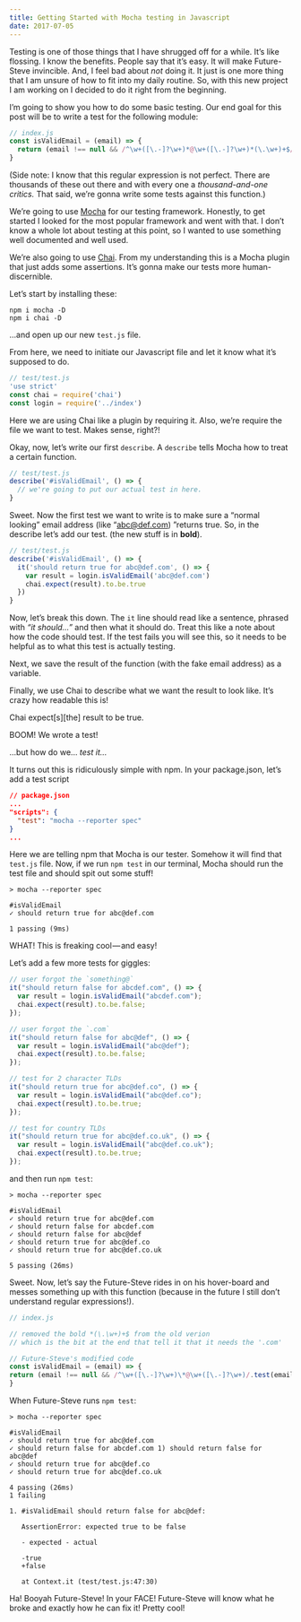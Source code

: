```yaml
---
title: Getting Started with Mocha testing in Javascript
date: 2017-07-05
---
```


Testing is one of those things that I have shrugged off for a while. It’s like flossing. I know the benefits. People say that it’s easy. It will make Future-Steve invincible. And, I feel bad about _not_ doing it. It just is one more thing that I am unsure of how to fit into my daily routine. So, with this new project I am working on I decided to do it right from the beginning.

I’m going to show you how to do some basic testing. Our end goal for this post will be to write a test for the following module:

```Javascript
// index.js
const isValidEmail = (email) => {
  return (email !== null && /^\w+([\.-]?\w+)*@\w+([\.-]?\w+)*(\.\w+)+$/.test(email)) ? true : false
}
```

(Side note: I know that this regular expression is not perfect. There are thousands of these out there and with every one a _thousand-and-one critics._ That said, we’re gonna write some tests against this function.)

We’re going to use [Mocha][] for our testing framework. Honestly, to get started I looked for the most popular framework and went with that. I don’t know a whole lot about testing at this point, so I wanted to use something well documented and well used.

We’re also going to use [Chai][]. From my understanding this is a Mocha plugin that just adds some assertions. It’s gonna make our tests more human-discernible.

Let’s start by installing these:

```shell
npm i mocha -D
npm i chai -D
```

…and open up our new `test.js` file.

From here, we need to initiate our Javascript file and let it know what it’s supposed to do.

```Javascript
// test/test.js
'use strict'
const chai = require('chai')
const login = require('../index')
```

Here we are using Chai like a plugin by requiring it. Also, we’re require the file we want to test. Makes sense, right?!

Okay, now, let’s write our first `describe`. A `describe` tells Mocha how to treat a certain function.

```Javascript
// test/test.js
describe('#isValidEmail', () => {
  // we're going to put our actual test in here.
}
```

Sweet. Now the first test we want to write is to make sure a “normal looking” email address (like “abc@def.com) ”returns true. So, in the describe let’s add our test. (the new stuff is in **bold**).

```Javascript
// test/test.js
describe('#isValidEmail', () => {
  it('should return true for abc@def.com', () => {
    var result = login.isValidEmail('abc@def.com')
    chai.expect(result).to.be.true
  })
}
```

Now, let’s break this down. The `it` line should read like a sentence, phrased with _“it should…”_ and then what it should do. Treat this like a note about how the code should test. If the test fails you will see this, so it needs to be helpful as to what this test is actually testing.

Next, we save the result of the function (with the fake email address) as a variable.

Finally, we use Chai to describe what we want the result to look like. It’s crazy how readable this is!

Chai expect[s][the] result to be true.

BOOM! We wrote a test!

…but how do we… _test it…_

It turns out this is ridiculously simple with npm. In your package.json, let’s add a test script

```json
// package.json
...
"scripts": {
  "test": "mocha --reporter spec"
}
...
```

Here we are telling npm that Mocha is our tester. Somehow it will find that `test.js` file. Now, if we run `npm test` in our terminal, Mocha should run the test file and should spit out some stuff!

```shell
> mocha --reporter spec

#isValidEmail
✓ should return true for abc@def.com

1 passing (9ms)
```

WHAT! This is freaking cool — and easy!

Let’s add a few more tests for giggles:

```javascript
// user forgot the `something@`
it("should return false for abcdef.com", () => {
  var result = login.isValidEmail("abcdef.com");
  chai.expect(result).to.be.false;
});

// user forgot the `.com`
it("should return false for abc@def", () => {
  var result = login.isValidEmail("abc@def");
  chai.expect(result).to.be.false;
});

// test for 2 character TLDs
it("should return true for abc@def.co", () => {
  var result = login.isValidEmail("abc@def.co");
  chai.expect(result).to.be.true;
});

// test for country TLDs
it("should return true for abc@def.co.uk", () => {
  var result = login.isValidEmail("abc@def.co.uk");
  chai.expect(result).to.be.true;
});
```

and then run `npm test`:

```shell
> mocha --reporter spec

#isValidEmail
✓ should return true for abc@def.com
✓ should return false for abcdef.com
✓ should return false for abc@def
✓ should return true for abc@def.co
✓ should return true for abc@def.co.uk

5 passing (26ms)
```

Sweet. Now, let’s say the Future-Steve rides in on his hover-board and messes something up with this function (because in the future I still don’t understand regular expressions!).

```Javascript
// index.js

// removed the bold *(\.\w+)+$ from the old verion
// which is the bit at the end that tell it that it needs the '.com'

// Future-Steve's modified code
const isValidEmail = (email) => {
return (email !== null && /^\w+([\.-]?\w+)\*@\w+([\.-]?\w+)/.test(email)) ? true : false
}

```

When Future-Steve runs `npm test`:

```shell
> mocha --reporter spec

#isValidEmail
✓ should return true for abc@def.com
✓ should return false for abcdef.com 1) should return false for abc@def
✓ should return true for abc@def.co
✓ should return true for abc@def.co.uk

4 passing (26ms)
1 failing

1. #isValidEmail should return false for abc@def:

   AssertionError: expected true to be false

   - expected - actual

   -true
   +false

   at Context.it (test/test.js:47:30)
```

Ha! Booyah Future-Steve! In your FACE! Future-Steve will know what he broke and exactly how he can fix it! Pretty cool!

[mocha]: https://mochajs.org/ "Mocha"
[chai]: http://chaijs.com/ "Chai"

